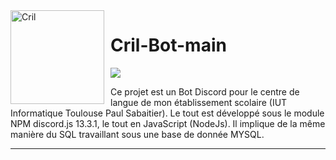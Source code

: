 <img width="150" height="150" align="left" style="float: left; margin: 0 10px 0 0;" alt="Cril" src="https://media.discordapp.net/attachments/579303130886569984/917748391570731118/logo_CRIL.jpg?width=1050&height=655">

# Cril-Bot-main

[![](https://cdn.discordapp.com/attachments/579303130886569984/917747646947549234/89525899-811a7c00-d819-11ea-847f-a8be447b75e1.png)](https://discord.gg/Za9zxTH)

Ce projet est un Bot Discord pour le centre de langue de mon établissement scolaire (IUT Informatique Toulouse Paul Sabaitier). Le tout est développé sous le module NPM discord.js 13.3.1, le tout en JavaScript (NodeJs). Il implique de la même manière du SQL travaillant sous une base de donnée MYSQL.

---
